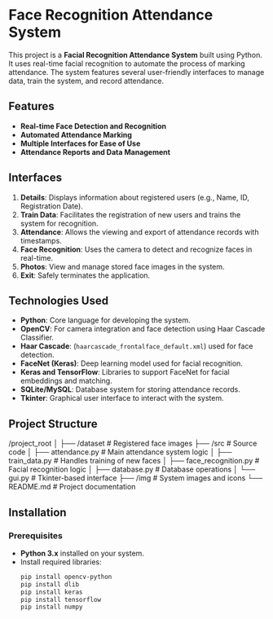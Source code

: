 # Face Recognition Attendance System

This project is a **Facial Recognition Attendance System** built using Python. It uses real-time facial recognition to automate the process of marking attendance. The system features several user-friendly interfaces to manage data, train the system, and record attendance.

## Features

- **Real-time Face Detection and Recognition**
- **Automated Attendance Marking**
- **Multiple Interfaces for Ease of Use**
- **Attendance Reports and Data Management**

## Interfaces

1. **Details**: Displays information about registered users (e.g., Name, ID, Registration Date).
2. **Train Data**: Facilitates the registration of new users and trains the system for recognition.
3. **Attendance**: Allows the viewing and export of attendance records with timestamps.
4. **Face Recognition**: Uses the camera to detect and recognize faces in real-time.
5. **Photos**: View and manage stored face images in the system.
6. **Exit**: Safely terminates the application.

## Technologies Used

- **Python**: Core language for developing the system.
- **OpenCV**: For camera integration and face detection using Haar Cascade Classifier.
- **Haar Cascade**: (`haarcascade_frontalface_default.xml`) used for face detection.
- **FaceNet (Keras)**: Deep learning model used for facial recognition.
- **Keras and TensorFlow**: Libraries to support FaceNet for facial embeddings and matching.
- **SQLite/MySQL**: Database system for storing attendance records.
- **Tkinter**: Graphical user interface to interact with the system.

## Project Structure
  /project_root │ ├── /dataset # Registered face images ├── /src # Source code │ ├── attendance.py # Main attendance system logic │ ├── train_data.py # Handles training of new faces │ ├── face_recognition.py # Facial recognition logic │ ├── database.py # Database operations │ └── gui.py # Tkinter-based interface ├── /img # System images and icons └── README.md # Project documentation


## Installation

### Prerequisites

- **Python 3.x** installed on your system.
- Install required libraries:
  ```bash
  pip install opencv-python
  pip install dlib
  pip install keras
  pip install tensorflow
  pip install numpy
